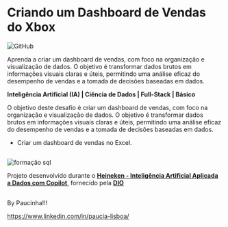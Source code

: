 # Criando um Dashboard de Vendas do Xbox

![GitHub](https://img.shields.io/github/license/Paucinha/api-ecommerce-dio?style=flat-square)

Aprenda a criar um dashboard de vendas, com foco na organização e visualização de dados. O objetivo é transformar dados brutos em informações visuais claras e úteis, permitindo uma análise eficaz do desempenho de vendas e a tomada de decisões baseadas em dados.

**Inteligência Artificial (IA) | Ciência de Dados | Full-Stack | Básico**

O objetivo deste desafio é criar um dashboard de vendas, com foco na organização e visualização de dados. O objetivo é transformar dados brutos em informações visuais claras e úteis, permitindo uma análise eficaz do desempenho de vendas e a tomada de decisões baseadas em dados.

- Criar um dashboard de vendas no Excel.

##

![formação sql](https://github.com/Paucinha/assets/blob/master/images.jpeg)

Projeto desenvolvido durante o [**Heineken - Inteligência Artificial Aplicada a Dados com Copilot**](https://www.dio.me/bootcamp/coding-the-future-heineken-ia-para-analise-de-dados), fornecido pela [**DIO**](https://www.dio.me/)

##

By Paucinha!!!

https://www.linkedin.com/in/paucia-lisboa/
